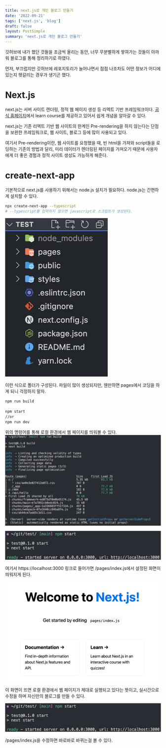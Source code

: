 ```yaml
---
title: next.js로 개인 블로그 만들기
date: '2022-09-21'
tags: ['next.js', 'blog']
draft: false
layout: PostSimple
summary: 'next.js로 개인 블로그 만들기'
---
```


깃허브에 내가 했던 것들을 조금씩 올리는 동안, 너무 무분별하게 쌓여가는 것들이 아까워 블로그를 통해 정리하기로 하였다.

먼저, 부끄럽지만 깃허브에 레포지토리가 늘어나면서 점점 나조차도 어떤 정보가 어디에 있는지 헷갈리는 경우가 생기곤 했다.

# Next.js

next.js는 서버 사이트 렌더링, 정적 웹 페이지 생성 등 리엑트 기반 프레임워크이다. [공식 홈페이지](https://nextjs.org/learn/basics/create-nextjs-app)에서 learn course를 제공하고 있어서 쉽게 개념을 알아갈 수 있다.

next.js는 기존 리엑트 기반 웹 사이트의 한계인 Pre-rendering을 하지 않는다는 단점을 보완한 프레임워크로, 웹 사이트, 블로그 등에 많이 사용되고 있다.

여기서 Pre-rendering이란, 웹 사이트를 요청했을 때, 빈 html을 가져와 script들을 로딩하는 기존의 방법과 달리, 미리 데이터가 렌더링된 페이지를 가져오기 때문에 사용자에게 더 좋은 경험과 정적 사이트 생성도 가능하게 해준다.

# create-next-app

기본적으로 next.js를 사용하기 위해서는 node.js 설치가 필요하다. node.js는 간편하게 설치할 수 있다.

```zsh
npx create-next-app --typescript
# --typescript를 입력하지 않으면 javascript로 스크립트가 생성된다.
```

![Alt text](https://github.com/chanwoong1/chanwoong1.github.io/blob/main/public/static/images/blog_posts/blog_project/nextjs_create_next_app.png?raw=true)

이런 식으로 폴더가 구성된다. 파일이 많이 생성되지만, 웬만하면 pages에서 코딩을 하게 되니 걱정하지 말자.

```zsh
npm run build

npm start
//or
npm run dev
```

위의 명령어를 통해 로컬 환경에서 웹 페이지를 띄워볼 수 있다.
![Alt text](https://github.com/chanwoong1/chanwoong1.github.io/blob/main/public/static/images/blog_posts/blog_project/blog_project00.png?raw=true)

![Alt text](https://github.com/chanwoong1/chanwoong1.github.io/blob/main/public/static/images/blog_posts/blog_project/blog_project01.png?raw=true)

여기서 https://localhost:3000 링크로 들어가면 /pages/index.js에서 설정된 화면이 띄워지게 된다.

![Alt text](https://github.com/chanwoong1/chanwoong1.github.io/blob/main/public/static/images/blog_posts/blog_project/blog_project02.png?raw=true)

이 화면이 뜨면 로컬 환경에서 웹 페이지가 제대로 실행되고 있다는 뜻이고, 실시간으로 수정을 하며 자신만의 블로그를 만들 수 있다.

![Alt text](https://github.com/chanwoong1/chanwoong1.github.io/blob/main/public/static/images/blog_posts/blog_project/blog_project01.png?raw=true)

/pages/index.js을 수정하면 바로바로 바뀌는걸 볼 수 있다.
